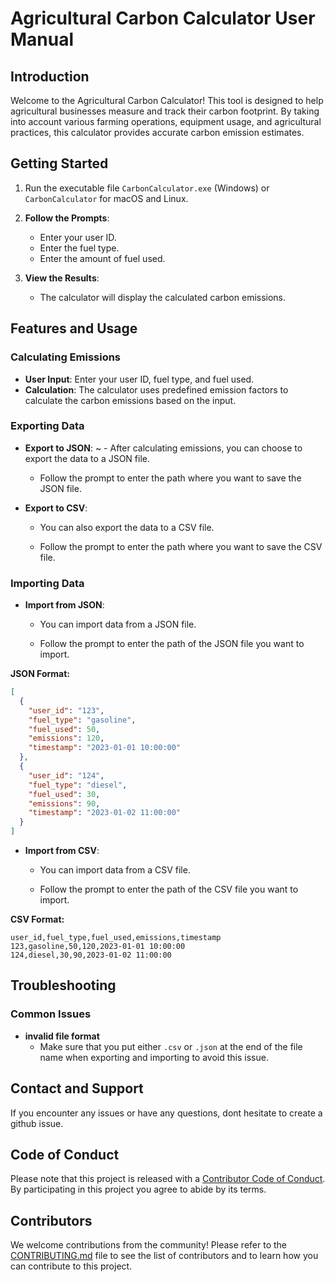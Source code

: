 # Agricultural Carbon Calculator User Manual

## Introduction

Welcome to the Agricultural Carbon Calculator! This tool is designed to help agricultural businesses measure and track their carbon footprint. By taking into account various farming operations, equipment usage, and agricultural practices, this calculator provides accurate carbon emission estimates.

## Getting Started

1. Run the executable file `CarbonCalculator.exe` (Windows) or `CarbonCalculator` for macOS and Linux.

2. **Follow the Prompts**:
    - Enter your user ID.
    - Enter the fuel type.
    - Enter the amount of fuel used.

3. **View the Results**:
    - The calculator will display the calculated carbon emissions.

## Features and Usage

### Calculating Emissions

- **User Input**: Enter your user ID, fuel type, and fuel used.
- **Calculation**: The calculator uses predefined emission factors to calculate the carbon emissions based on the input.

### Exporting Data

- **Export to JSON**:
~  - After calculating emissions, you can choose to export the data to a JSON file.

  - Follow the prompt to enter the path where you want to save the JSON file.

- **Export to CSV**:
  - You can also export the data to a CSV file.

  - Follow the prompt to enter the path where you want to save the CSV file.

### Importing Data

- **Import from JSON**:
  - You can import data from a JSON file.

  - Follow the prompt to enter the path of the JSON file you want to import.

**JSON Format:**

```json
[
  {
    "user_id": "123",
    "fuel_type": "gasoline",
    "fuel_used": 50,
    "emissions": 120,
    "timestamp": "2023-01-01 10:00:00"
  },
  {
    "user_id": "124",
    "fuel_type": "diesel",
    "fuel_used": 30,
    "emissions": 90,
    "timestamp": "2023-01-02 11:00:00"
  }
]
```

- **Import from CSV**:
  - You can import data from a CSV file.

  - Follow the prompt to enter the path of the CSV file you want to import.

**CSV Format:**

```csv
user_id,fuel_type,fuel_used,emissions,timestamp
123,gasoline,50,120,2023-01-01 10:00:00
124,diesel,30,90,2023-01-02 11:00:00
```

## Troubleshooting

### Common Issues

- **invalid file format**
  - Make sure that you put either `.csv` or `.json` at the end of the file name when exporting and importing to avoid this issue.

## Contact and Support

If you encounter any issues or have any questions, dont hesitate to create a github issue.

## Code of Conduct

Please note that this project is released with a [Contributor Code of Conduct](CODE_OF_CONDUCT.md). By participating in this project you agree to abide by its terms.

## Contributors

We welcome contributions from the community! Please refer to the [CONTRIBUTING.md](../CONTRIBUTING.md) file to see the list of contributors and to learn how you can contribute to this project.
